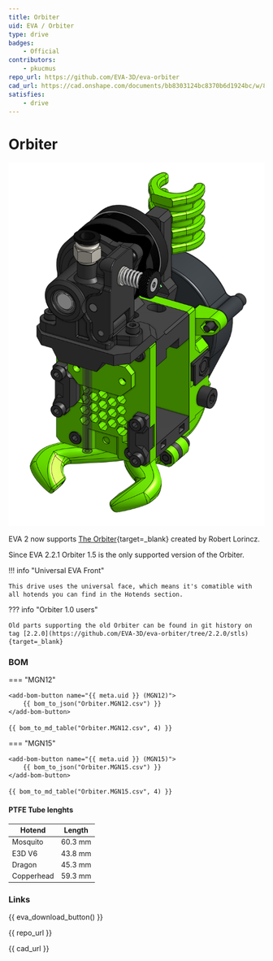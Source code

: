 ```yaml
---
title: Orbiter
uid: EVA / Orbiter
type: drive
badges:
    - Official
contributors: 
    - pkucmus
repo_url: https://github.com/EVA-3D/eva-orbiter
cad_url: https://cad.onshape.com/documents/bb8303124bc8370b6d1924bc/w/8276a22c579374e8b02e9b96/e/7e46b442be945fb22f5c7c28
satisfies:
    - drive
---
```

# Orbiter

![preview](assets/Orbiter.png)

EVA 2 now supports [The Orbiter](https://www.thingiverse.com/thing:4725897){target=_blank} created by Robert Lorincz. 

Since EVA 2.2.1 Orbiter 1.5 is the only supported version of the Orbiter.

!!! info "Universal EVA Front"

    This drive uses the universal face, which means it's comatible with all hotends you can find in the Hotends section.

??? info "Orbiter 1.0 users"

    Old parts supporting the old Orbiter can be found in git history on tag [2.2.0](https://github.com/EVA-3D/eva-orbiter/tree/2.2.0/stls){target=_blank}

### BOM

=== "MGN12"

    <add-bom-button name="{{ meta.uid }} (MGN12)">
        {{ bom_to_json("Orbiter.MGN12.csv") }}
    </add-bom-button>
    
    {{ bom_to_md_table("Orbiter.MGN12.csv", 4) }}


=== "MGN15"

    <add-bom-button name="{{ meta.uid }} (MGN15)">
        {{ bom_to_json("Orbiter.MGN15.csv") }}
    </add-bom-button>
    
    {{ bom_to_md_table("Orbiter.MGN15.csv", 4) }}

#### PTFE Tube lenghts

| Hotend | Length |
| ------ | ------ |
| Mosquito | 60.3 mm |
| E3D V6 | 43.8 mm |
| Dragon | 45.3 mm |
| Copperhead | 59.3 mm |

### Links

{{ eva_download_button() }}

{{ repo_url }}

{{ cad_url }}
